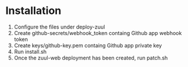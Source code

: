 # Installation
1. Configure the files under deploy-zuul
2. Create github-secrets/webhook_token containg Github app webhook token
3. Create keys/github-key.pem containg Github app private key
4. Run install.sh
5. Once the zuul-web deployment has been created, run patch.sh

